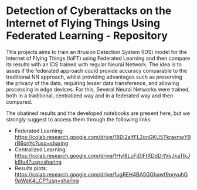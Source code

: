 # Detection of Cyberattacks on the Internet of Flying Things Using Federated Learning - Repository
 
This projects aims to train an Itrusion Detection System (IDS) model for the Internet of Flying Things (IoFT) using Federated Learning and then compare its results with an IDS trained with regular Neural Network. The idea is to asses if the federated approach could provide accuracy comparable to the traditional NN approach, whilst providing advantages such as preserving the privacy of the data, requiring lesser data transference, and allowing processing in edge devices. For this, Several Neural Networks were trained, both in a traditional, centralized way and in a federated way and then compared.

The obatined results and the developed notebooks are present here, but we strongly suggest to access them through the following links:
- Federated Learning: https://colab.research.google.com/drive/18Di2aIfFL2onGKU5TkraxnwY9rB6onYc?usp=sharing
- Centralized Learning: https://colab.research.google.com/drive/1Hyl8LuFjDjFtXDdDrtVqJkaTtkJk8Iu4?usp=sharing
- Results plots: https://colab.research.google.com/drive/1ugREH4BA5GGhawf9pnyuhG9pWaK4l_CP?usp=sharing

<!-- <p align="center">
  <img  src="https://user-images.githubusercontent.com/11379168/181780809-19c03823-16c0-4cf6-9641-8a44c864a9d9.png">
</p> -->

